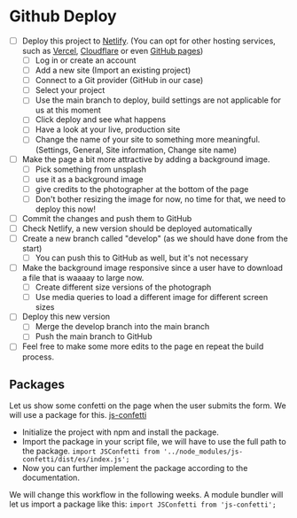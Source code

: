 # Github Deploy

- [ ] Deploy this project to [Netlify](https://www.netlify.com/). (You can opt for other hosting services, such as [Vercel](https://vercel.com), [Cloudflare](https://pages.cloudflare.com) or even [GitHub pages](https://pages.github.com))
  - [ ] Log in or create an account
  - [ ] Add a new site (Import an existing project)
  - [ ] Connect to a Git provider (GitHub in our case)
  - [ ] Select your project
  - [ ] Use the main branch to deploy, build settings are not applicable for us at this moment
  - [ ] Click deploy and see what happens
  - [ ] Have a look at your live, production site
  - [ ] Change the name of your site to something more meaningful. (Settings, General, Site information, Change site name)
- [ ] Make the page a bit more attractive by adding a background image.
  - [ ] Pick something from unsplash
  - [ ] use it as a background image
  - [ ] give credits to the photographer at the bottom of the page
  - [ ] Don't bother resizing the image for now, no time for that, we need to deploy this now!
- [ ] Commit the changes and push them to GitHub
- [ ] Check Netlify, a new version should be deployed automatically
- [ ] Create a new branch called "develop" (as we should have done from the start)
  - [ ] You can push this to GitHub as well, but it's not necessary
- [ ] Make the background image responsive since a user have to download a file that is waaaay to large now.
  - [ ] Create different size versions of the photograph
  - [ ] Use media queries to load a different image for different screen sizes
- [ ] Deploy this new version
  - [ ] Merge the develop branch into the main branch
  - [ ] Push the main branch to GitHub
- [ ] Feel free to make some more edits to the page en repeat the build process.

## Packages

Let us show some confetti on the page when the user submits the form. We will use a package for this. [js-confetti](https://www.npmjs.com/package/js-confetti)

- Initialize the project with npm and install the package.
- Import the package in your script file, we will have to use the full path to the package.
  `import JSConfetti from '../node_modules/js-confetti/dist/es/index.js';`
- Now you can further implement the package according to the documentation.

We will change this workflow in the following weeks. A module bundler will let us import a package like this: `import JSConfetti from 'js-confetti';`

